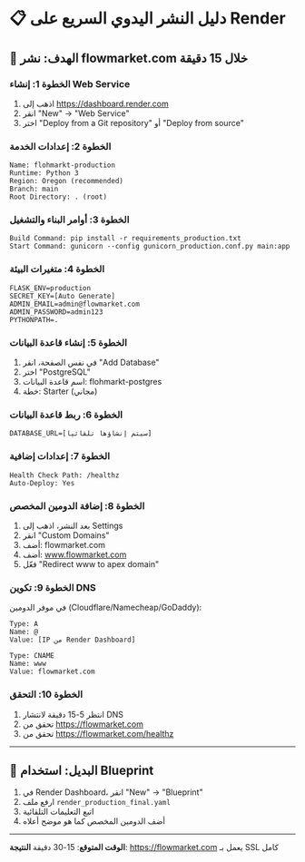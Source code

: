 # 📋 دليل النشر اليدوي السريع على Render

## 🎯 الهدف: نشر flowmarket.com خلال 15 دقيقة

### الخطوة 1: إنشاء Web Service
1. اذهب إلى https://dashboard.render.com
2. انقر "New" → "Web Service"
3. اختر "Deploy from a Git repository" أو "Deploy from source"

### الخطوة 2: إعدادات الخدمة
```
Name: flohmarkt-production
Runtime: Python 3
Region: Oregon (recommended)
Branch: main
Root Directory: . (root)
```

### الخطوة 3: أوامر البناء والتشغيل
```
Build Command: pip install -r requirements_production.txt
Start Command: gunicorn --config gunicorn_production.conf.py main:app
```

### الخطوة 4: متغيرات البيئة
```
FLASK_ENV=production
SECRET_KEY=[Auto Generate]
ADMIN_EMAIL=admin@flowmarket.com
ADMIN_PASSWORD=admin123
PYTHONPATH=.
```

### الخطوة 5: إنشاء قاعدة البيانات
1. في نفس الصفحة، انقر "Add Database"
2. اختر "PostgreSQL"
3. اسم قاعدة البيانات: flohmarkt-postgres
4. خطة: Starter (مجاني)

### الخطوة 6: ربط قاعدة البيانات
```
DATABASE_URL=[سيتم إنشاؤها تلقائياً]
```

### الخطوة 7: إعدادات إضافية
```
Health Check Path: /healthz
Auto-Deploy: Yes
```

### الخطوة 8: إضافة الدومين المخصص
1. بعد النشر، اذهب إلى Settings
2. انقر "Custom Domains"
3. أضف: flowmarket.com
4. أضف: www.flowmarket.com
5. فعّل "Redirect www to apex domain"

### الخطوة 9: تكوين DNS
في موفر الدومين (Cloudflare/Namecheap/GoDaddy):
```
Type: A
Name: @
Value: [IP من Render Dashboard]

Type: CNAME
Name: www
Value: flowmarket.com
```

### الخطوة 10: التحقق
1. انتظر 5-15 دقيقة لانتشار DNS
2. تحقق من https://flowmarket.com
3. تحقق من https://flowmarket.com/healthz

---

## 🔄 البديل: استخدام Blueprint

1. في Render Dashboard، انقر "New" → "Blueprint"
2. ارفع ملف `render_production_final.yaml`
3. اتبع التعليمات التلقائية
4. أضف الدومين المخصص كما هو موضح أعلاه

---

**الوقت المتوقع**: 15-30 دقيقة
**النتيجة**: https://flowmarket.com يعمل بـ SSL كامل
